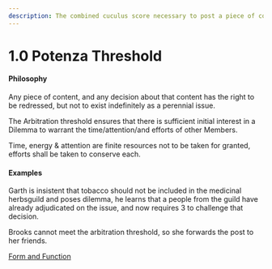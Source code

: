 ```yaml
---
description: The combined cuculus score necessary to post a piece of content
---
```


# 1.0 Potenza Threshold

#### Philosophy

Any piece of content, and any decision about that content has the right to be redressed, but not to exist indefinitely as a perennial issue.

The Arbitration threshold ensures that there is sufficient initial interest in a Dilemma to warrant the time/attention/and efforts of other Members.

Time, energy & attention are finite resources not to be taken for granted, efforts shall be taken to conserve each.

#### Examples

Garth is insistent that tobacco should not be included in the medicinal herbsguild and poses dilemma, he learns that a people from the guild have already adjudicated on the issue, and now requires 3 to challenge that decision.

Brooks cannot meet the arbitration threshold, so she forwards the post to her friends.

[Form and Function](../../blue-paper/1.9-community-governance-structure/1.0-potenza-threshold.md)
